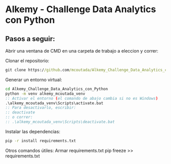 # Alkemy - Challenge Data Analytics con Python

## Pasos a seguir: 
Abrir una ventana de CMD en una carpeta de trabajo a eleccion y correr:

Clonar el repositorio:
```bat
git clone https://github.com/mcoutada/Alkemy_Challenge_Data_Analytics_con_Python.git
```
Generar un entorno virtual:
```bat
cd Alkemy_Challenge_Data_Analytics_con_Python
python -m venv alkemy_mcoutada_venv
:: Activar el entorno (el comando de abajo cambia si no es Windows)
.\alkemy_mcoutada_venv\Scripts\activate.bat
:: Para desactivarlo, escribir:
:: deactivate
:: o correr:
:: .\alkemy_mcoutada_venv\Scripts\deactivate.bat
```
Instalar las dependencias:
```bat
pip -r install requirements.txt
```


Otros comandos útiles:
Armar requirements.txt
pip freeze >> requirements.txt
